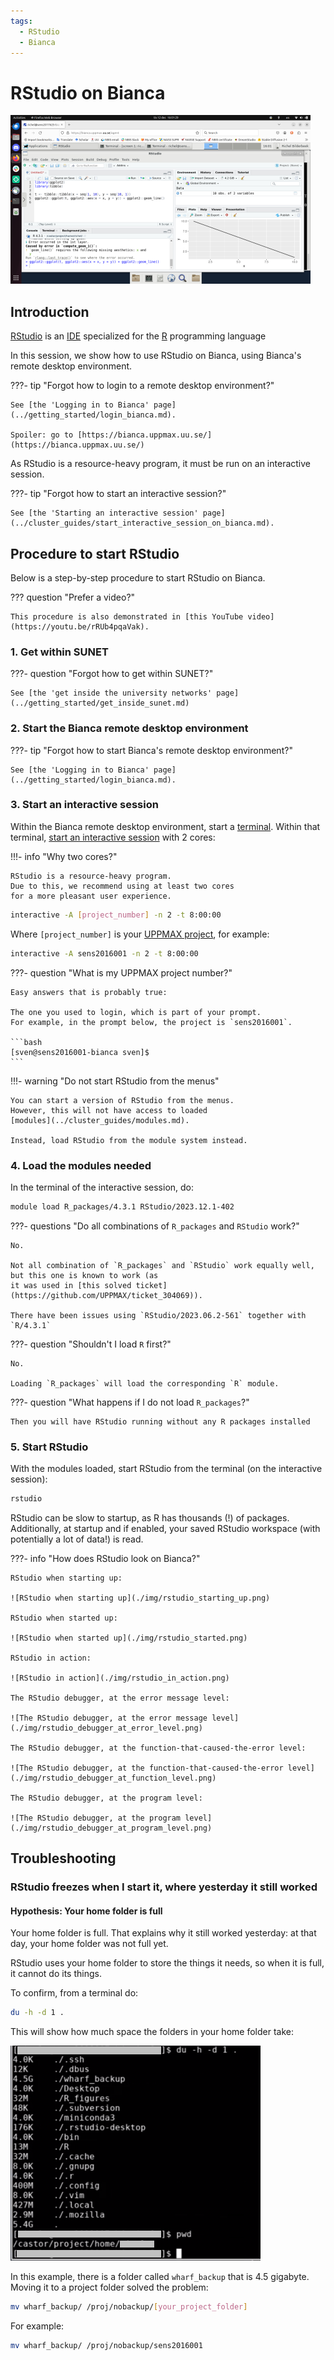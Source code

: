 ```yaml
---
tags:
  - RStudio
  - Bianca
---
```


# RStudio on Bianca

![RStudio on Bianca](./img/rstudio_in_action_480_x_270.png)

## Introduction

[RStudio](../software/rstudio.md) is an [IDE](../software/ides.md)
specialized for the [R](../software/r.md) programming language

In this session, we show how to use RStudio on Bianca,
using Bianca's remote desktop environment.

???- tip "Forgot how to login to a remote desktop environment?"

    See [the 'Logging in to Bianca' page](../getting_started/login_bianca.md).

    Spoiler: go to [https://bianca.uppmax.uu.se/](https://bianca.uppmax.uu.se/)

As RStudio is a resource-heavy program,
it must be run on an interactive session.

???- tip "Forgot how to start an interactive session?"

    See [the 'Starting an interactive session' page](../cluster_guides/start_interactive_session_on_bianca.md).

## Procedure to start RStudio

Below is a step-by-step procedure to start RStudio on Bianca.

??? question "Prefer a video?"

    This procedure is also demonstrated in [this YouTube video](https://youtu.be/rRUb4pqaVak).

### 1. Get within SUNET

???- question "Forgot how to get within SUNET?"

    See [the 'get inside the university networks' page](../getting_started/get_inside_sunet.md)

### 2. Start the Bianca remote desktop environment

???- tip "Forgot how to start Bianca's remote desktop environment?"

    See [the 'Logging in to Bianca' page](../getting_started/login_bianca.md).

### 3. Start an interactive session

Within the Bianca remote desktop environment, start a [terminal](../software/terminal.md).
Within that terminal,
[start an interactive session](../cluster_guides/start_interactive_session_on_bianca.md)
with 2 cores:

!!!- info "Why two cores?"

    RStudio is a resource-heavy program.
    Due to this, we recommend using at least two cores
    for a more pleasant user experience.


```bash
interactive -A [project_number] -n 2 -t 8:00:00
```

Where `[project_number]` is your
[UPPMAX project](../getting_started/project.md), for example:

```bash
interactive -A sens2016001 -n 2 -t 8:00:00
```

???- question "What is my UPPMAX project number?"

    Easy answers that is probably true:

    The one you used to login, which is part of your prompt.
    For example, in the prompt below, the project is `sens2016001`.

    ```bash
    [sven@sens2016001-bianca sven]$
    ```

!!!- warning "Do not start RStudio from the menus"

    You can start a version of RStudio from the menus.
    However, this will not have access to loaded
    [modules](../cluster_guides/modules.md).

    Instead, load RStudio from the module system instead.

### 4. Load the modules needed

In the terminal of the interactive session, do:


```bash
module load R_packages/4.3.1 RStudio/2023.12.1-402
```

???- questions "Do all combinations of `R_packages` and `RStudio` work?"

    No.

    Not all combination of `R_packages` and `RStudio` work equally well,
    but this one is known to work (as
    it was used in [this solved ticket](https://github.com/UPPMAX/ticket_304069)).

    There have been issues using `RStudio/2023.06.2-561` together with `R/4.3.1`

???- question "Shouldn't I load `R` first?"

    No.

    Loading `R_packages` will load the corresponding `R` module.

???- question "What happens if I do not load `R_packages`?"

    Then you will have RStudio running without any R packages installed

### 5. Start RStudio

With the modules loaded, start RStudio from the terminal (on the
interactive session):

```bash
rstudio
```

RStudio can be slow to startup, as R has thousands (!) of packages.
Additionally, at startup and if enabled, your saved RStudio workspace
(with potentially a lot of data!) is read.

???- info "How does RStudio look on Bianca?"

    RStudio when starting up:

    ![RStudio when starting up](./img/rstudio_starting_up.png)

    RStudio when started up:

    ![RStudio when started up](./img/rstudio_started.png)

    RStudio in action:

    ![RStudio in action](./img/rstudio_in_action.png)

    The RStudio debugger, at the error message level:

    ![The RStudio debugger, at the error message level](./img/rstudio_debugger_at_error_level.png)

    The RStudio debugger, at the function-that-caused-the-error level:

    ![The RStudio debugger, at the function-that-caused-the-error level](./img/rstudio_debugger_at_function_level.png)

    The RStudio debugger, at the program level:

    ![The RStudio debugger, at the program level](./img/rstudio_debugger_at_program_level.png)

## Troubleshooting

### RStudio freezes when I start it, where yesterday it still worked

#### Hypothesis: Your home folder is full

Your home folder is full. That explains why it still worked yesterday:
at that day, your home folder was not full yet.

RStudio uses your home folder
to store the things it needs, so when it is full, it cannot do its
things.

To confirm, from a terminal do:

```bash
du -h -d 1 .
```

This will show how much space the folders in your home folder take:

![Home folder of a user that had RStudio frozen](./img/rstudio_on_bianca_freeze_du.png)

In this example, there is a folder called `wharf_backup` that is
4.5 gigabyte. Moving it to a project folder solved the problem:

```bash
mv wharf_backup/ /proj/nobackup/[your_project_folder]
```

For example:

```bash
mv wharf_backup/ /proj/nobackup/sens2016001

```
